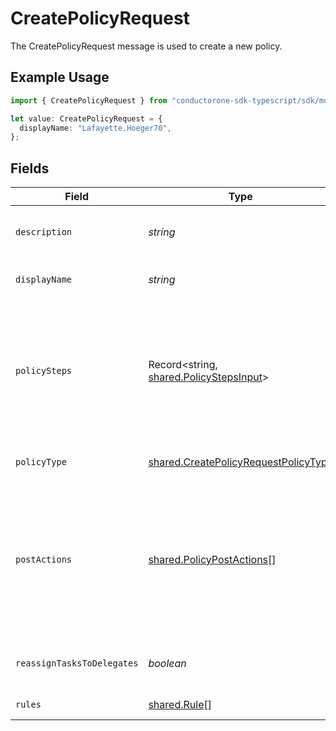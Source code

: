 # CreatePolicyRequest

The CreatePolicyRequest message is used to create a new policy.

## Example Usage

```typescript
import { CreatePolicyRequest } from "conductorone-sdk-typescript/sdk/models/shared";

let value: CreatePolicyRequest = {
  displayName: "Lafayette.Hoeger70",
};
```

## Fields

| Field                                                                                                                                       | Type                                                                                                                                        | Required                                                                                                                                    | Description                                                                                                                                 |
| ------------------------------------------------------------------------------------------------------------------------------------------- | ------------------------------------------------------------------------------------------------------------------------------------------- | ------------------------------------------------------------------------------------------------------------------------------------------- | ------------------------------------------------------------------------------------------------------------------------------------------- |
| `description`                                                                                                                               | *string*                                                                                                                                    | :heavy_minus_sign:                                                                                                                          | The description of the new policy.                                                                                                          |
| `displayName`                                                                                                                               | *string*                                                                                                                                    | :heavy_check_mark:                                                                                                                          | The display name of the new policy.                                                                                                         |
| `policySteps`                                                                                                                               | Record<string, [shared.PolicyStepsInput](../../../sdk/models/shared/policystepsinput.md)>                                                   | :heavy_minus_sign:                                                                                                                          | The map of policy type to policy steps. The key is the stringified version of the enum. See other policies for examples.                    |
| `policyType`                                                                                                                                | [shared.CreatePolicyRequestPolicyType](../../../sdk/models/shared/createpolicyrequestpolicytype.md)                                         | :heavy_minus_sign:                                                                                                                          | The enum of the policy type.                                                                                                                |
| `postActions`                                                                                                                               | [shared.PolicyPostActions](../../../sdk/models/shared/policypostactions.md)[]                                                               | :heavy_minus_sign:                                                                                                                          | Actions to occur after a policy finishes. As of now this is only valid on a certify policy to remediate a denied certification immediately. |
| `reassignTasksToDelegates`                                                                                                                  | *boolean*                                                                                                                                   | :heavy_minus_sign:                                                                                                                          | Allows reassigning tasks to delegates.                                                                                                      |
| `rules`                                                                                                                                     | [shared.Rule](../../../sdk/models/shared/rule.md)[]                                                                                         | :heavy_minus_sign:                                                                                                                          | The rules field.                                                                                                                            |